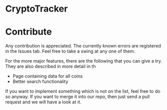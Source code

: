 # CryptoTracker

Contribute
==========
Any contribution is appreciated. The currently known errors are registered in the Issues tab. Feel free to take a swing at any one of them.

For the more major features, there are the following that you can give a try. They are also described in more detail in th
* Page containing data for all coins 
* Better search functionality

If you want to implement something which is not on the list, feel free to do so anyway. If you want to merge it into our repo, then just send a pull request and we will have a look at it.
